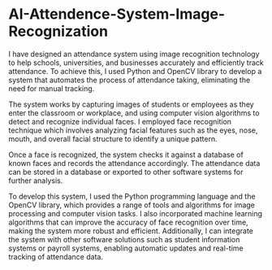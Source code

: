 # AI-Attendence-System-Image-Recognization

I have designed an attendance system using image recognition technology to help schools, universities, and businesses accurately and efficiently track attendance. To achieve this, I used Python and OpenCV library to develop a system that automates the process of attendance taking, eliminating the need for manual tracking.

The system works by capturing images of students or employees as they enter the classroom or workplace, and using computer vision algorithms to detect and recognize individual faces. I employed face recognition technique which involves analyzing facial features such as the eyes, nose, mouth, and overall facial structure to identify a unique pattern.

Once a face is recognized, the system checks it against a database of known faces and records the attendance accordingly. The attendance data can be stored in a database or exported to other software systems for further analysis.

To develop this system, I used the Python programming language and the OpenCV library, which provides a range of tools and algorithms for image processing and computer vision tasks. I also incorporated machine learning algorithms that can improve the accuracy of face recognition over time, making the system more robust and efficient. Additionally, I can integrate the system with other software solutions such as student information systems or payroll systems, enabling automatic updates and real-time tracking of attendance data.
